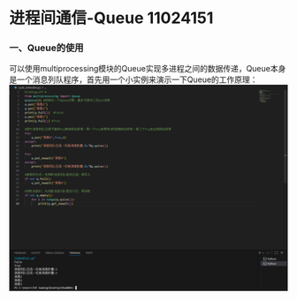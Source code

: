 # 进程间通信-Queue 11024151

### 一、Queue的使用
可以使用multiprocessing模块的Queue实现多进程之间的数据传递，Queue本身是一个消息列队程序，首先用一个小实例来演示一下Queue的工作原理：
![image](code1.png)
